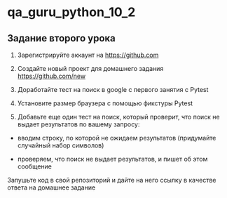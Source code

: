 # qa_guru_python_10_2

## Задание второго урока
1. Зарегистрируйте аккаунт на https://github.com

2. Создайте новый проект для домашнего задания https://github.com/new

3. Доработайте тест на поиск в google с первого занятия с Pytest

4. Установите размер браузера с помощью фикстуры Pytest

5. Добавьте еще один тест на поиск, который проверит, что поиск не выдает результатов по вашему запросу:

- вводим строку, по которой не ожидаем результатов (придумайте случайный набор символов)

- проверяем, что поиск не выдает результатов, и пишет об этом сообщение


Запушьте код в свой репозиторий и дайте на него ссылку в качестве ответа на домашнее задание